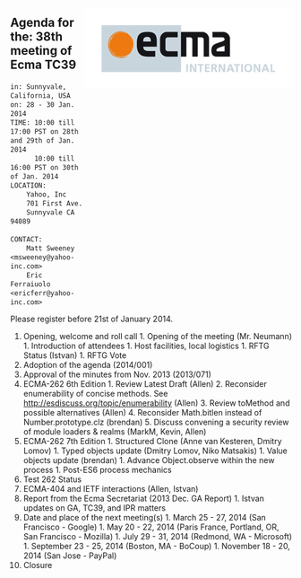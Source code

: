 <img src="../images/Ecma_RVB-003.jpg"
     align="right" alt="" />

## Agenda for the: 38th meeting of Ecma TC39

    in: Sunnyvale, California, USA
    on: 28 - 30 Jan. 2014
    TIME: 10:00 till 17:00 PST on 28th and 29th of Jan. 2014
          10:00 till 16:00 PST on 30th of Jan. 2014
    LOCATION:
        Yahoo, Inc
        701 First Ave.
        Sunnyvale CA 94089

    CONTACT:
        Matt Sweeney <msweeney@yahoo-inc.com>
        Eric Ferraiuolo <ericferr@yahoo-inc.com>

Please register before 21st of January 2014.

  1. Opening, welcome and roll call
    1. Opening of the meeting (Mr. Neumann)
    1. Introduction of attendees
    1. Host facilities, local logistics
    1. RFTG Status (Istvan)
    1. RFTG Vote
  1. Adoption of the agenda (2014/001)
  1. Approval of the minutes from Nov. 2013 (2013/071)
  1. ECMA-262 6th Edition
    1. Review Latest Draft (Allen)
    2. Reconsider enumerability of concise methods.  See http://esdiscuss.org/topic/enumerability (Allen)
    3. Review toMethod and possible alternatives (Allen)
    4. Reconsider Math.bitlen instead of Number.prototype.clz (brendan)
    5. Discuss convening a security review of module loaders & realms (MarkM, Kevin, Allen)
  1. ECMA-262 7th Edition
    1. Structured Clone (Anne van Kesteren, Dmitry Lomov)
    1. Typed objects update (Dmitry Lomov, Niko Matsakis) 
    1. Value objects update (brendan)
    1. Advance Object.observe within the new process
    1. Post-ES6 process mechanics
  1. Test 262 Status
  2. ECMA-404 and IETF interactions (Allen, Istvan)
  1. Report from the Ecma Secretariat (2013 Dec. GA Report)
    1. Istvan updates on GA, TC39, and IPR matters
  1. Date and place of the next meeting(s)
    1. March 25 - 27, 2014 (San Francisco - Google)
    1. May 20 - 22, 2014 (Paris France, Portland, OR, San Francisco - Mozilla)
    1. July  29 - 31, 2014 (Redmond, WA - Microsoft)
    1. September 23 - 25, 2014 (Boston, MA - BoCoup)
    1. November 18 - 20, 2014 (San Jose - PayPal)
  1.  Closure
